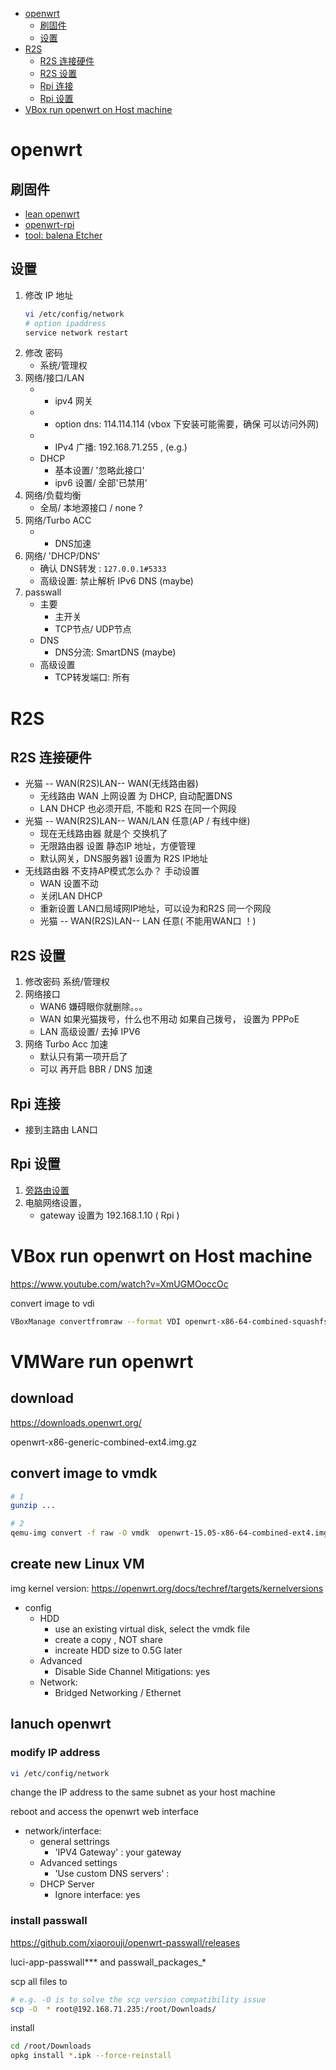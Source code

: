 [](...menustart)

- [openwrt](#27d03b6f0fc0a15464669d7950529cae)
    - [刷固件](#066d67c2a791210e63c8e6777ff65294)
    - [设置](#e366ccf1556c0672dcecba135ed5472e)
- [R2S](#5a7ab9dcc8db0c926579b7534ecf3861)
    - [R2S 连接硬件](#752b8691dd263cd43606d53be8c481fd)
    - [R2S 设置](#50253fdec44f8701e984f78844b449a5)
    - [Rpi 连接](#510b0501c2ea4da197aed7494488e288)
    - [Rpi 设置](#f669ab422f5fcf79de0338fae12db0ea)
- [VBox run openwrt on Host machine](#9d548d8b61422c151c5b8652c1003587)

[](...menuend)


<h2 id="27d03b6f0fc0a15464669d7950529cae"></h2>

# openwrt

<h2 id="066d67c2a791210e63c8e6777ff65294"></h2>

## 刷固件

- [lean openwrt](https://github.com/coolsnowwolf/lede)
- [openwrt-rpi](https://github.com/SulingGG/Openwrt-rpi)
- [tool: balena Etcher](https://www.balena.io/etcher/?ref=etcher_footer)

<h2 id="e366ccf1556c0672dcecba135ed5472e"></h2>

## 设置

1. 修改 IP 地址
    ```bash
    vi /etc/config/network
    # option ipaddress
    service network restart
    ```
2. 修改 密码
    - 系统/管理权
3. 网络/接口/LAN
    - + ipv4 网关
    - + option dns: 114.114.114 (vbox 下安装可能需要，确保 可以访问外网)
    - + IPv4 广播:  192.168.71.255 , (e.g.)
    - DHCP
        - 基本设置/ '忽略此接口'
        - ipv6 设置/ 全部'已禁用'
4. 网络/负载均衡
    - 全局/ 本地源接口 / none ?
5. 网络/Turbo ACC
    - + DNS加速
6. 网络/ 'DHCP/DNS'
    - 确认 DNS转发 :  `127.0.0.1#5333`
    - 高级设置: 禁止解析 IPv6 DNS (maybe)
7. passwall
    - 主要
        - 主开关
        - TCP节点/ UDP节点
    - DNS
        - DNS分流: SmartDNS (maybe)
    - 高级设置
        - TCP转发端口: 所有


<h2 id="5a7ab9dcc8db0c926579b7534ecf3861"></h2>

# R2S

<h2 id="752b8691dd263cd43606d53be8c481fd"></h2>

## R2S 连接硬件

- 光猫 -- WAN(R2S)LAN-- WAN(无线路由器)
    - 无线路由 WAN 上网设置 为 DHCP, 自动配置DNS
    - LAN DHCP 也必须开启, 不能和 R2S 在同一个网段
- 光猫 -- WAN(R2S)LAN-- WAN/LAN 任意(AP / 有线中继)
    - 现在无线路由器 就是个 交换机了
    - 无限路由器 设置 静态IP 地址，方便管理
    - 默认网关，DNS服务器1 设置为 R2S IP地址
- 无线路由器 不支持AP模式怎么办？ 手动设置
    - WAN 设置不动
    - 关闭LAN DHCP
    - 重新设置 LAN口局域网IP地址，可以设为和R2S 同一个网段
    - 光猫 -- WAN(R2S)LAN-- LAN 任意( 不能用WAN口 ！)



<h2 id="50253fdec44f8701e984f78844b449a5"></h2>

## R2S 设置

1. 修改密码  系统/管理权
2. 网络接口
	- WAN6  嫌碍眼你就删除。。。
	- WAN   如果光猫拨号，什么也不用动
			如果自己拨号， 设置为 PPPoE
	- LAN   高级设置/ 去掉 IPV6
3. 网络 Turbo Acc 加速
    - 默认只有第一项开启了
    - 可以 再开启 BBR / DNS 加速

<h2 id="510b0501c2ea4da197aed7494488e288"></h2>

## Rpi 连接

- 接到主路由 LAN口

<h2 id="f669ab422f5fcf79de0338fae12db0ea"></h2>

## Rpi 设置

1. [旁路由设置](https://mlapp.cn/1008.html)
2. 电脑网络设置，
    - gateway 设置为 192.168.1.10 ( Rpi )


<h2 id="9d548d8b61422c151c5b8652c1003587"></h2>

# VBox run openwrt on Host machine

https://www.youtube.com/watch?v=XmUGMOoccOc


convert image to vdi

```bash
VBoxManage convertfromraw --format VDI openwrt-x86-64-combined-squashfs.img openwrt.vdi
```

# VMWare run openwrt

## download 

https://downloads.openwrt.org/

openwrt-x86-generic-combined-ext4.img.gz


## convert image to vmdk

```bash
# 1
gunzip ...

# 2
qemu-img convert -f raw -O vmdk  openwrt-15.05-x86-64-combined-ext4.img openwrt-15.05-x86-64-combined-ext4.vmdk
```

## create new Linux VM

img kernel version: https://openwrt.org/docs/techref/targets/kernelversions

- config
    - HDD
        - use an existing virtual disk, select the vmdk file
        - create a copy , NOT share
        - increate HDD size to 0.5G later
    - Advanced
        - Disable Side Channel Mitigations: yes
    - Network: 
        - Bridged Networking / Ethernet


## lanuch openwrt

### modify IP address

```bash
vi /etc/config/network
```

change the IP address to the same subnet as your host machine

reboot   and access the openwrt web interface

- network/interface:  
    - general settrings
        - 'IPV4 Gateway' : your gateway
    - Advanced settings
        - 'Use custom DNS servers'  :  
    - DHCP Server
        - Ignore interface: yes


### install passwall

https://github.com/xiaorouji/openwrt-passwall/releases

luci-app-passwall***  and passwall_packages_<your-architecture>*

scp all files to 

```bash
# e.g. -O is to solve the scp version compatibility issue
scp -O  * root@192.168.71.235:/root/Downloads/
```

install

```bash
cd /root/Downloads
opkg install *.ipk --force-reinstall
```


